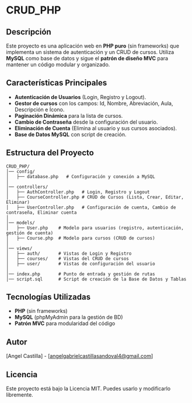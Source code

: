 # CRUD_PHP

## Descripción
Este proyecto es una aplicación web en **PHP puro** (sin frameworks) que implementa un sistema de autenticación y un CRUD de cursos. Utiliza **MySQL** como base de datos y sigue el **patrón de diseño MVC** para mantener un código modular y organizado.

## Características Principales
- **Autenticación de Usuarios** (Login, Registro y Logout).
- **Gestor de cursos** con los campos: Id, Nombre, Abreviación, Aula, Descripción e Ícono.
- **Paginación Dinámica** para la lista de cursos.
- **Cambio de Contraseña** desde la configuración del usuario.
- **Eliminación de Cuenta** (Elimina al usuario y sus cursos asociados).
- **Base de Datos MySQL** con script de creación.

## Estructura del Proyecto

```
CRUD_PHP/
│── config/
│   ├── database.php   # Configuración y conexión a MySQL
│
│── controllers/
│   ├── AuthController.php   # Login, Registro y Logout
│   ├── CourseController.php # CRUD de Cursos (Lista, Crear, Editar, Eliminar)
│   ├── UserController.php   # Configuración de cuenta, Cambio de contraseña, Eliminar cuenta
│
│── models/
│   ├── User.php    # Modelo para usuarios (registro, autenticación, gestión de cuenta)
│   ├── Course.php  # Modelo para cursos (CRUD de cursos)
│
│── views/
│   ├── auth/       # Vistas de Login y Registro
│   ├── courses/    # Vistas del CRUD de cursos
│   ├── user/       # Vistas de configuración del usuario
│
│── index.php       # Punto de entrada y gestión de rutas
│── script.sql      # Script de creación de la Base de Datos y Tablas
```

## Tecnologías Utilizadas
- **PHP** (sin frameworks)
- **MySQL** (phpMyAdmin para la gestión de BD)
- **Patrón MVC** para modularidad del código

## Autor
[Angel Castilla] - [angelgabrielcastillasandoval4@gmail.com]
## Licencia
Este proyecto está bajo la Licencia MIT. Puedes usarlo y modificarlo libremente.

